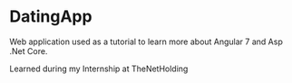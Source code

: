 # DatingApp

Web application used as a tutorial to learn more about Angular 7 and Asp .Net Core.

Learned during my Internship at TheNetHolding
